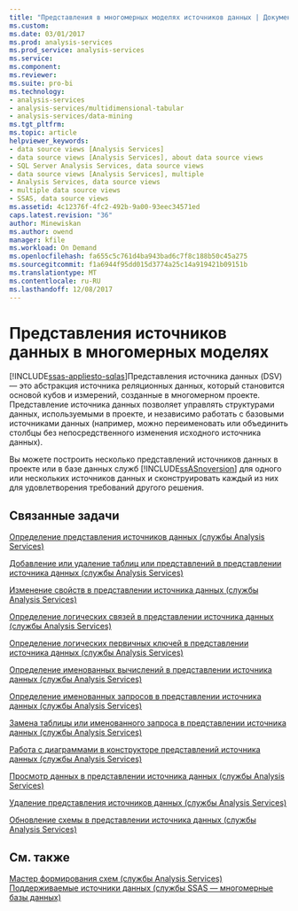 ```yaml
---
title: "Представления в многомерных моделях источников данных | Документы Microsoft"
ms.custom: 
ms.date: 03/01/2017
ms.prod: analysis-services
ms.prod_service: analysis-services
ms.service: 
ms.component: 
ms.reviewer: 
ms.suite: pro-bi
ms.technology:
- analysis-services
- analysis-services/multidimensional-tabular
- analysis-services/data-mining
ms.tgt_pltfrm: 
ms.topic: article
helpviewer_keywords:
- data source views [Analysis Services]
- data source views [Analysis Services], about data source views
- SQL Server Analysis Services, data source views
- data source views [Analysis Services], multiple
- Analysis Services, data source views
- multiple data source views
- SSAS, data source views
ms.assetid: 4c12376f-4fc2-492b-9a00-93eec34571ed
caps.latest.revision: "36"
author: Minewiskan
ms.author: owend
manager: kfile
ms.workload: On Demand
ms.openlocfilehash: fa655c5c761d4ba943bad6c7f8c188b50c45a275
ms.sourcegitcommit: f1a6944f95dd015d3774a25c14a919421b09151b
ms.translationtype: MT
ms.contentlocale: ru-RU
ms.lasthandoff: 12/08/2017
---
```

# <a name="data-source-views-in-multidimensional-models"></a>Представления источников данных в многомерных моделях
[!INCLUDE[ssas-appliesto-sqlas](../../includes/ssas-appliesto-sqlas.md)]Представления источника данных (DSV) — это абстракция источника реляционных данных, который становится основой кубов и измерений, созданные в многомерном проекте. Представление источника данных позволяет управлять структурами данных, используемыми в проекте, и независимо работать с базовыми источниками данных (например, можно переименовать или объединить столбцы без непосредственного изменения исходного источника данных).  
  
 Вы можете построить несколько представлений источников данных в проекте или в базе данных служб [!INCLUDE[ssASnoversion](../../includes/ssasnoversion-md.md)] для одного или нескольких источников данных и сконструировать каждый из них для удовлетворения требований другого решения.  
  
## <a name="related-tasks"></a>Связанные задачи  
 [Определение представления источников данных (службы Analysis Services)](../../analysis-services/multidimensional-models/defining-a-data-source-view-analysis-services.md)  
  
 [Добавление или удаление таблиц или представлений в представлении источника данных (службы Analysis Services)](../../analysis-services/multidimensional-models/adding-or-removing-tables-or-views-in-a-data-source-view-analysis-services.md)  
  
 [Изменение свойств в представлении источника данных (службы Analysis Services)](../../analysis-services/multidimensional-models/change-properties-in-a-data-source-view-analysis-services.md)  
  
 [Определение логических связей в представлении источника данных (службы Analysis Services)](../../analysis-services/multidimensional-models/define-logical-relationships-in-a-data-source-view-analysis-services.md)  
  
 [Определение логических первичных ключей в представлении источника данных (службы Analysis Services)](../../analysis-services/multidimensional-models/define-logical-primary-keys-in-a-data-source-view-analysis-services.md)  
  
 [Определение именованных вычислений в представлении источника данных (службы Analysis Services)](../../analysis-services/multidimensional-models/define-named-calculations-in-a-data-source-view-analysis-services.md)  
  
 [Определение именованных запросов в представлении источника данных (службы Analysis Services)](../../analysis-services/multidimensional-models/define-named-queries-in-a-data-source-view-analysis-services.md)  
  
 [Замена таблицы или именованного запроса в представлении источника данных (службы Analysis Services)](../../analysis-services/multidimensional-models/replace-a-table-or-a-named-query-in-a-data-source-view-analysis-services.md)  
  
 [Работа с диаграммами в конструкторе представлений источника данных (службы Analysis Services)](../../analysis-services/multidimensional-models/work-with-diagrams-in-data-source-view-designer-analysis-services.md)  
  
 [Просмотр данных в представлении источника данных (службы Analysis Services)](../../analysis-services/multidimensional-models/explore-data-in-a-data-source-view-analysis-services.md)  
  
 [Удаление представления источников данных (службы Analysis Services)](../../analysis-services/multidimensional-models/delete-a-data-source-view-analysis-services.md)  
  
 [Обновление схемы в представлении источника данных (службы Analysis Services)](../../analysis-services/multidimensional-models/refresh-the-schema-in-a-data-source-view-analysis-services.md)  
  
## <a name="see-also"></a>См. также  
 [Мастер формирования схем (службы Analysis Services)](../../analysis-services/multidimensional-models/schema-generation-wizard-analysis-services.md)   
 [Поддерживаемые источники данных (службы SSAS — многомерные базы данных)](../../analysis-services/multidimensional-models/supported-data-sources-ssas-multidimensional.md)  
  
  
